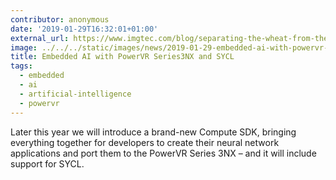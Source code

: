 ```yaml
---
contributor: anonymous
date: '2019-01-29T16:32:01+01:00'
external_url: https://www.imgtec.com/blog/separating-the-wheat-from-the-chaff-in-embedded-ai/
image: ../../../static/images/news/2019-01-29-embedded-ai-with-powervr-series3nx-and-sycl.webp
title: Embedded AI with PowerVR Series3NX and SYCL
tags:
  - embedded
  - ai
  - artificial-intelligence
  - powervr
---
```


Later this year we will introduce a brand-new Compute SDK, bringing everything together for developers to create their
neural network applications and port them to the PowerVR Series 3NX – and it will include support for SYCL. 
